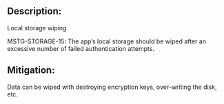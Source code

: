 ## Description:

Local storage wiping

MSTG-STORAGE-15: The app’s local storage should be wiped after an excessive number of failed authentication attempts.


## Mitigation:

Data can be wiped with destroying encryption keys, over-writing the disk, etc. 